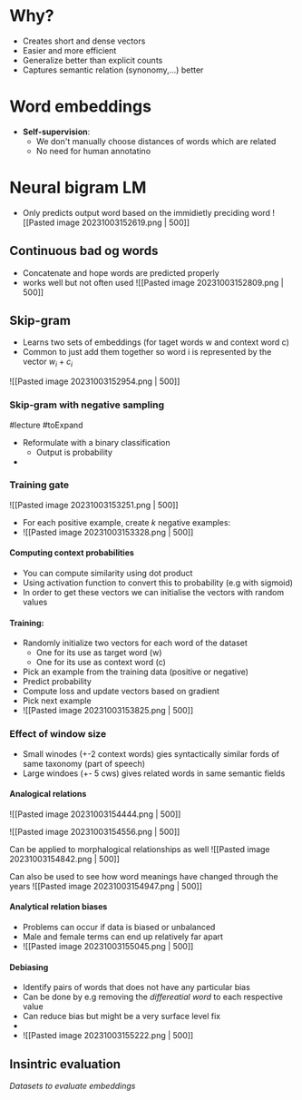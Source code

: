 
# Why?

*  Creates short and dense vectors
* Easier and more efficient
* Generalize better than explicit counts
* Captures semantic relation (synonomy,...) better


# Word embeddings

* **Self-supervision**:
	* We don't manually choose distances of words which are related
	* No need for human annotatino


# Neural bigram LM

* Only predicts output word based on the immidietly preciding word
![[Pasted image 20231003152619.png | 500]]


## Continuous bad og words

* Concatenate and hope words are predicted properly
* works well but not often used
![[Pasted image 20231003152809.png | 500]]


## Skip-gram

* Learns two sets of embeddings (for taget words w and context word c)
* Common to  just add them together so word i is represented by the vector $w_i + c_i$

![[Pasted image 20231003152954.png | 500]]

### Skip-gram with negative sampling
#lecture #toExpand 
* Reformulate  with a binary classification
	* Output is probability 
* 

### Training gate
![[Pasted image 20231003153251.png | 500]]

* For each positive example, create $k$ negative examples:
* ![[Pasted image 20231003153328.png | 500]]

#### Computing context probabilities

* You can compute similarity using dot product
* Using activation function to convert this to probability (e.g with sigmoid)
* In order to get these vectors we can initialise the vectors with random values

#### Training:
* Randomly initialize two vectors for each word of the dataset 
	* One for its use as target word (w) 
	* One for its use as context word (c) 
* Pick an example from the training data (positive or negative) 
* Predict probability 
* Compute loss and update vectors based on gradient 
* Pick next example
* ![[Pasted image 20231003153825.png | 500]]


### Effect of window size

* Small winodes (+-2 context words) gies syntactically similar fords of same taxonomy (part of speech)
* Large windoes (+- 5 cws) gives related words in same semantic fields

#### Analogical relations

![[Pasted image 20231003154444.png | 500]]

![[Pasted image 20231003154556.png | 500]]

Can be applied to morphalogical relationships as well
![[Pasted image 20231003154842.png | 500]]

Can also be used to see how word meanings have changed through the years
![[Pasted image 20231003154947.png | 500]]


#### Analytical relation biases

* Problems can occur if data is biased or unbalanced
* Male and female terms can end up relatively far apart
* ![[Pasted image 20231003155045.png | 500]]

#### Debiasing

* Identify pairs of words that does not have any particular bias
* Can be done by e.g removing the _differeatial word_ to each respective value
* Can reduce bias but might be a very surface level fix
* 
* ![[Pasted image 20231003155222.png | 500]]


## Insintric evaluation
_Datasets to evaluate embeddings_